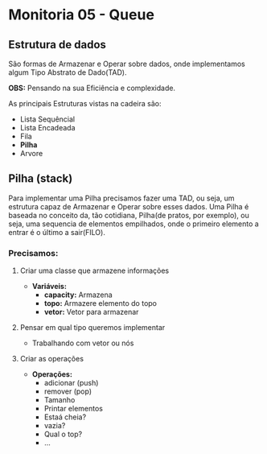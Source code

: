 # Monitoria 05 - Queue


## Estrutura de dados
São formas de Armazenar e Operar sobre dados, onde implementamos algum Tipo Abstrato de Dado(TAD).


**OBS:** Pensando na sua Eficiência e complexidade.

As principais Estruturas vistas na cadeira são:
* Lista Sequêncial
* Lista Encadeada
* Fila
* **Pilha**
* Arvore

## Pilha (stack)
Para implementar uma Pilha precisamos fazer uma TAD, ou seja, um estrutura capaz de Armazenar e Operar sobre esses dados. Uma Pilha é baseada no conceito da, tão cotidiana, Pilha(de pratos, por exemplo), ou seja, uma sequencia de elementos empilhados, onde o primeiro elemento a entrar é o último a sair(FILO).


### Precisamos:
1. Criar uma classe que armazene informações
    * **Variáveis:**
        * **capacity:** Armazena 
        * **topo:** Armazere elemento do topo
        * **vetor:** Vetor para armazenar
2. Pensar em qual tipo queremos implementar
    - Trabalhando com vetor ou nós

3. Criar as operações 
    * **Operações:**
        * adicionar (push)
        * remover (pop)
        * Tamanho
        * Printar elementos
        * Estaá cheia?
        * vazia?
        * Qual o top?
        * ...